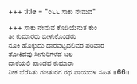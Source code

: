 +++
title = "೦೬೬ ಸಾಕು ನೇಮವ"

+++
ಸಾಕು ನೇಮವ ಕೊಡಿಯೆನುತ ಕುಂ  
ತೀ ಕುಮಾರರು ಬೀಳುಕೊಂಡರು  
ನೂಕಿ ಹೊಕ್ಕುದು ದಾರವಟ್ಟದಲಿವರ ಪರಿವಾರ  
ತೋಕಿದವು ಸೀಗುರಿಗಳೆಡ ಬಲ  
ದಾಕೆಯಲಿ ಪಾಂಡವ ಕುಮಾರಾ  
ನೀಕ ಬೆರೆಸಿತು ಗಜತುರಗ ರಥ ಪಾಯದಳ ಸಹಿತ    ॥66॥